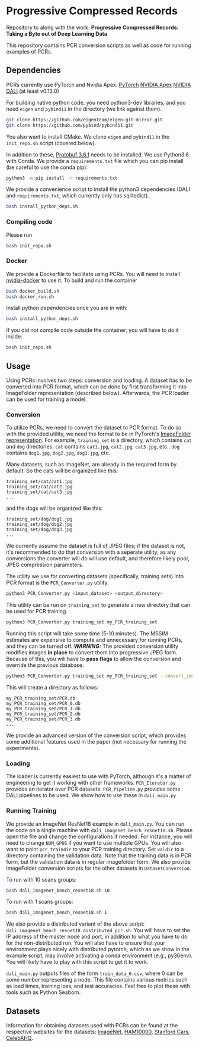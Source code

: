 # Progressive Compressed Records
Repository to along with the work:
**Progressive Compressed Records: Taking a Byte out of Deep Learning Data**

This repository contains PCR conversion scripts as well as code for running
examples of PCRs.

## Dependencies
PCRs currently use PyTorch and Nvidia Apex.
[PyTorch](https://pytorch.org/get-started/locally)
[NVIDIA Apex](https://github.com/NVIDIA/apex)
[NVIDIA DALI](https://github.com/NVIDIA/DALI) (at least v0.13.0)

For building native python code, you need python3-dev libraries, and you need
`eigen` and `pybind11` in the directory (we link against them).
```bash
git clone https://github.com/eigenteam/eigen-git-mirror.git
git clone https://github.com/pybind/pybind11.git
```
You also want to install CMake.
We clone `eigen` and `pybind11` in the `init_repo.sh` script (covered below).

In addition to these, [Protobuf 3.6.1](https://github.com/protocolbuffers/protobuf/releases/tag/v3.6.1) needs to be installed.
We use Python3.6 with Conda.
We provide a `requirements.txt` file which you can pip install (be careful to
use the conda pip):
```bash
python3 -m pip install -r requirements.txt
```

We provide a convenience script to install the python3 dependencies (DALI and
`requirements.txt`, which currently only has sqlitedict).
```bash
bash install_python_deps.sh
```

### Compiling code
Please run
```bash
bash init_repo.sh
```


### Docker
We provide a Dockerfile to facilitate using PCRs.
You will need to install
[nvidia-docker](https://github.com/NVIDIA/nvidia-docker) to use it.
To build and run the container
```bash
bash docker_build.sh
bash docker_run.sh
```

Install python dependencies once you are in with:
```bash
bash install_python_deps.sh
```

If you did not compile code outside the container, you will have to do it
inside:
```bash
bash init_repo.sh
```

## Usage
Using PCRs involves two steps: conversion and loading.
A dataset has to be converted into PCR format, which can be done by first
transforming it into ImageFolder representation (described below).
Afterwards, the PCR loader can be used for training a model.

### Conversion
To utilize PCRs, we need to convert the dataset to PCR format.
To do so with the provided utility,
we need the format to be in PyTorch's
[ImageFolder representation](https://pytorch.org/docs/stable/torchvision/datasets.html#imagefolder).
For example, `training_set` is a directory, which contains `cat` and
`dog` directories. `cat` contains `cat1.jpg`, `cat2.jpg`, `cat3.jpg`, etc..
`dog` contains `dog1.jpg`, `dog2.jpg`, `dog3.jpg`, etc.

Many datasets, such as ImageNet, are already in the required form by default.
So the cats will be organized like this:
```
training_set/cat/cat1.jpg
training_set/cat/cat2.jpg
training_set/cat/cat3.jpg
...
```

and the dogs will be organized like this:
```
training_set/dog/dog1.jpg
training_set/dog/dog2.jpg
training_set/dog/dog3.jpg
...
```

We currently assume the dataset is full of JPEG files; if the dataset is not,
it's recommended to do that conversion with a seperate utility, as any
conversions the converter will do will use default, and therefore likely poor,
JPEG compression parameters.

The utility we use for converting datasets (specifically, training sets) into
PCR format is the `PCR_Converter.py` utility.

```bash
python3 PCR_Converter.py <input_dataset> <output_directory>
```

This utility can be run on `training_set` to generate a new directory
that can be used for PCR training.
```bash
python3 PCR_Converter.py training_set my_PCR_training_set
```

Running this script will take some time (5-10 minutes).
The MSSIM estimates are expensive to compute and unnecessary for running PCRs,
and they can be turned off.
***WARNING:*** The provided conversion utility modifies images **in place** to
convert them into progressive JPEG form.
Because of this, you will have to **pass flags** to allow the conversion and override the previous database.

```bash
python3 PCR_Converter.py training_set my_PCR_training_set --convert_images=True --force
```

This will create a directory as follows:
```
my_PCR_training_set/PCR.db
my_PCR_training_set/PCR_0.db
my_PCR_training_set/PCR_1.db
my_PCR_training_set/PCR_2.db
my_PCR_training_set/PCR_3.db
...
```

We provide an advanced version of the conversion script, which provides some
additional features used in the paper (not necessary for running the
experiments).

### Loading
The loader is currently easiest to use with PyTorch, although it's a matter of
engineering to get it working with other frameworks.
`PCR_Iterator.py` provides an iterator over PCR datasets.
`PCR_Pipeline.py` provides some DALI pipelines to be used.
We show how to use these in `dali_main.py`


### Running Training
We provide an ImageNet ResNet18 example in `dali_main.py`.
You can run the code on a single machine with `dali_imagenet_bench_resnet18.sh`.
Please open the file and change the configurations if needed.
For instance, you will need to change `NUM_GPUS` if you want to use multiple
GPUs.
You will also want to point `pcr_traindir` to your PCR training directory.
Set `valdir` to a directory containing the validation data.
Note that the training data is in PCR form, but the validation data is in
regular imagefolder form.
We also provide ImageFolder conversion scripts for the other datasets in
`DatasetConversion`.

To run with 10 scans groups:
```bash
bash dali_imagenet_bench_resnet18.sh 10
```

To run with 1 scans groups:
```bash
bash dali_imagenet_bench_resnet18.sh 1
```

We also provide a distributed variant of the above script: `dali_imagenet_bench_resnet18_distributed_pcr.sh`.
You will have to set the IP address of the master node and port, in addition to
what you have to do for the non-distributed run.
You will also have to ensure that your environment plays nicely with distributed
pytorch, which as we show in the example script, may involve activating a
conda environment (e.g., py36env).
You will likely have to play with this script to get it to work.

`dali_main.py` outputs files of the form `train_data_0.csv`, where 0 can be
some number representing a node.
This file contains various metrics such as load times, training loss, and
test accuracies.
Feel free to plot these with tools such as Python Seaborn.

## Datasets
Information for obtaining datasets used with PCRs can be found at the respective
websites for the datasets:
[ImageNet](https://image-net.org/),
[HAM10000](https://dataverse.harvard.edu/dataset.xhtml?persistentId=doi:10.7910/DVN/DBW86T),
[Stanford Cars](http://ai.stanford.edu/~jkrause/cars/car\_dataset.html),
[CelebAHQ](https://github.com/tkarras/progressive\_growing\_of\_gans).
